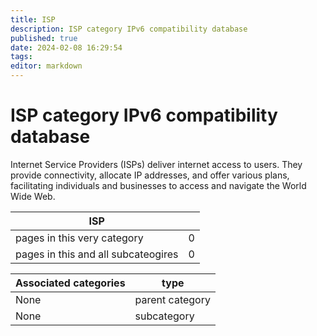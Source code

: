 ```yaml
---
title: ISP
description: ISP category IPv6 compatibility database
published: true
date: 2024-02-08 16:29:54 
tags:
editor: markdown
---
```


# ISP category IPv6 compatibility database


Internet Service Providers (ISPs) deliver internet access to users. They provide connectivity, allocate IP addresses, and offer various plans, facilitating individuals and businesses to access and navigate the World Wide Web.


| ISP   |   |
| - | - |
| pages in this very category | 0 |
| pages in this and all subcateogires | 0 |

| Associated categories | type |
| - | - |
| None | parent category |
| None | subcategory |